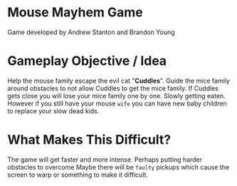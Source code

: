# Mouse Mayhem Game

Game developed by Andrew Stanton and Brandon Young

# Gameplay Objective / Idea

Help the mouse family escape the evil cat "**Cuddles**".
Guide the mice family around obstacles to not allow Cuddles to get the mice family.
If Cuddles gets close you will lose your mice family one by one. Slowly getting eaten.
However if you still have your mouse `wife` you can have new baby children to replace your slow dead kids.

# What Makes This Difficult?

The game will get faster and more intense. Perhaps putting harder obstacles to overcome
Maybe there will be `faulty` pickups which cause the screen to warp or something to make it difficult.